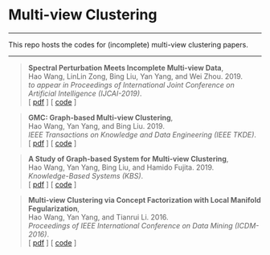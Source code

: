 # Multi-view Clustering

---

This repo hosts the codes for (incomplete) multi-view clustering papers.

---

> **Spectral Perturbation Meets Incomplete Multi-view Data**,<br/>
> Hao Wang, LinLin Zong, Bing Liu, Yan Yang, and Wei Zhou. 2019. <br/>
> _to appear in Proceedings of International Joint Conference on Artificial Intelligence (IJCAI-2019)_.<br/>
> [ [pdf](https://arxiv.org/abs/1906.00098) ]  [ [code](https://github.com/cshaowang/pic) ] 

> **GMC: Graph-based Multi-view Clustering**,<br/>
> Hao Wang, Yan Yang, and Bing Liu. 2019. <br/>
> _IEEE Transactions on Knowledge and Data Engineering (IEEE TKDE)_.<br/>
> [ [pdf](https://ieeexplore.ieee.org/abstract/document/8662703) ]  [ [code](https://github.com/cshaowang/gmc) ] 

> **A Study of Graph-based System for Multi-view Clustering**,<br/>
> Hao Wang, Yan Yang, Bing Liu, and Hamido Fujita. 2019. <br/>
> _Knowledge-Based Systems (KBS)_.<br/>
> [ [pdf](https://www.sciencedirect.com/science/article/pii/S0950705118305082) ]  [ [code](https://github.com/cswanghao/gbs) ] 

> **Multi-view Clustering via Concept Factorization with Local Manifold Fegularization**,<br/>
> Hao Wang, Yan Yang, and Tianrui Li. 2016. <br/>
> _Proceedings of IEEE International Conference on Data Mining (ICDM-2016)_.<br/>
> [ [pdf](https://ieeexplore.ieee.org/abstract/document/7837980) ]  [ [code](https://github.com/vast-wang/Clustering) ] 

